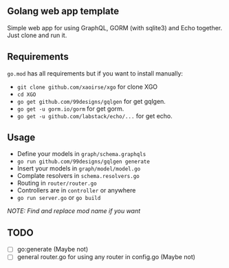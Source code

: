 ## Golang web app template

Simple web app for using GraphQL, GORM (with sqlite3) and Echo together. Just clone and run it.

## Requirements
`go.mod` has all requirements but if you want to install manually:
- `git clone github.com/xaoirse/xgo` for clone XGO
- `cd XGO`
- `go get github.com/99designs/gqlgen` for get gqlgen.<br/> 
- `go get -u gorm.io/gorm` for get gorm.<br/> 
- `go get -u github.com/labstack/echo/...` for get echo.<br/> 



## Usage
- Define your models in `graph/schema.graphqls`
- `go run github.com/99designs/gqlgen generate`
- Insert your models in `graph/model/model.go`
- Complate resolvers in `schema.resolvers.go`
- Routing in `router/router.go`
- Controllers are in `controller` or anywhere
- `go run server.go` or `go build`

*NOTE: Find and replace mod name if you want*

## TODO
- [ ] go:generate (Maybe not)
- [ ] general router.go for using any router in config.go (Maybe not)